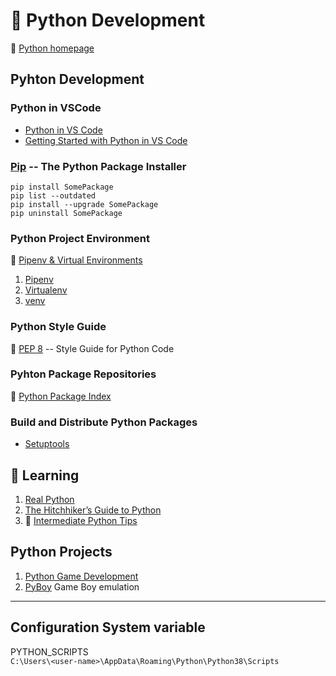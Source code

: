 # :snake: Python Development

:link: [Python homepage](https://www.python.org/)

## Pyhton Development

### Python in VSCode

- [Python in VS Code](https://code.visualstudio.com/docs/python/python-tutorial)  
- [Getting Started with Python in VS Code](https://code.visualstudio.com/docs/python/python-tutorial)

### [Pip](https://pip.pypa.io/en/stable/) -- The Python Package Installer

```shell
pip install SomePackage
pip list --outdated
pip install --upgrade SomePackage
pip uninstall SomePackage
```

### Python Project Environment

:link: [Pipenv & Virtual Environments](https://docs.python-guide.org/dev/virtualenvs/)

1. [Pipenv](pipenv.md)
2. [Virtualenv](virtualenv.md)
3. [venv](venv.md)

### Python Style Guide

:link: [PEP 8](https://www.python.org/dev/peps/pep-0008/) -- Style Guide for Python Code

### Pyhton Package Repositories

:link: [Python Package Index](https://pypi.org/)

### Build and Distribute Python Packages

- [Setuptools](https://setuptools.readthedocs.io/en/latest/)

## :beginner: Learning

1. [Real Python](https://realpython.com/)
2. [The Hitchhiker’s Guide to Python](https://docs.python-guide.org/)
3. :book: [Intermediate Python Tips](https://book.pythontips.com/en/latest/index.html)

## Python Projects

1. [Python Game Development](../game-development/game-engines-and-frameworks/python-game-development.md)
2. [PyBoy](https://github.com/Baekalfen/PyBoy) Game Boy emulation

***

## Configuration System variable

PYTHON_SCRIPTS  
`C:\Users\<user-name>\AppData\Roaming\Python\Python38\Scripts`
